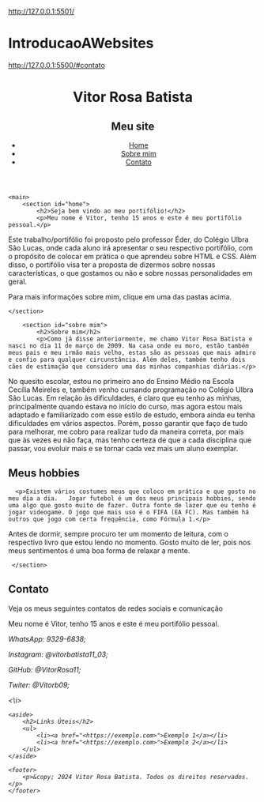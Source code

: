 http://127.0.0.1:5501/
# IntroducaoAWebsites
http://127.0.0.1:5500/#contato
<!DOCTYPE html>
<html lang="pt-br">
<head>
    <meta charset="UTF-8">
    <meta name="viewport" content="width=device-width, initial-scale=1.0">
    <title>Vitor Rosa Batista</title>
    <link rel="stylesheet" href="styles.css">
    <link rel="stylesheet" href="<https://fonts.googleapis.com/css2?family=Roboto:wght@400;700&display=swap>">
</head>
<body>
    <header>
        <h1>Vitor Rosa Batista</h1>
        <h2>Meu site</h1>
       
 <nav>
            <ul>
                <li><a href="#home">Home</a></li>
                <li><a href="#sobremim">Sobre mim</a></li>
                <li><a href="#contato">Contato</a></li>
            </ul>
        </nav>
    </header>

    <main>
        <section id="home">
            <h2>Seja bem vindo ao meu portifólio!</h2>
            <p>Meu nome é Vitor, tenho 15 anos e este é meu portifólio pessoal.</p>
        
   <p>Este trabalho/portifólio foi proposto pelo professor Éder, do Colégio Ulbra São Lucas, onde cada aluno irá apresentar o seu respectivo portifólio, com o propósito de colocar em prática o que aprendeu sobre HTML e CSS. Além disso, o portifólio visa ter a proposta de dizermos sobre nossas características, o que gostamos ou não e sobre nossas personalidades em geral.</p>
     <p>Para mais informações sobre mim, clique em uma das pastas acima.</p>
   
    </section>

        <section id="sobre mim">
            <h2>Sobre mim</h2>
            <p>Como já disse anteriormente, me chamo Vitor Rosa Batista e nasci no dia 11 de março de 2009. Na casa onde eu moro, estão também meus pais e meu irmão mais velho, estas são as pessoas que mais admiro e confio para qualquer circunstância. Além deles, também tenho dois cães de estimação que considero uma das minhas companhias diárias.</p>
 
  <p>No quesito escolar, estou no primeiro ano do Ensino Médio na Escola Cecília Meireles e, também venho cursando programação no Colégio Ulbra São Lucas. Em relação às dificuldades, é claro que eu tenho as minhas, principalmente quando estava no início do curso, mas agora estou mais adaptado e familiarizado com esse estilo de estudo, embora ainda eu tenha dificuldades em vários aspectos. Porém, posso garantir que faço de tudo para melhorar, me cobro para realizar tudo da maneira correta, por mais que às vezes eu não faça, mas tenho certeza de que a cada disciplina que passar, vou evoluir mais e se tornar cada vez mais um aluno exemplar.
<h2>Meus hobbies</h2>

      <p>Existem vários costumes meus que coloco em prática e que gosto no meu dia a dia.   Jogar futebol é um dos meus principais hobbies, sendo uma algo que gosto muito de fazer. Outra fonte de lazer que eu tenho é jogar videogame. O jogo que mais uso é o FIFA (EA FC). Mas também há outros que jogo com certa frequência, como Fórmula 1.</p>

<p>Antes de dormir, sempre procuro ter um momento de leitura, com o respectivo livro que estou lendo no momento. Gosto muito de ler, pois nos meus sentimentos é uma boa forma de relaxar a mente.</p>

       


     </section>

<section id="contato">
            <h2>Contato</h2>
            <p>Veja os meus seguintes contatos de redes sociais e comunicação<p>Meu nome é Vitor, tenho 15 anos e este é meu portifólio pessoal.</p>
    <i> <p>WhatsApp: 9329-6838;</p>
 <p>Instagram: @vitorbatista11_03;</p>
<p>GitHub: @VitorRosa11;</p>
   <p>Twiter: @Vitorb09;</p> <\i>
     </section>
    </main>

    <aside>
        <h2>Links Úteis</h2>
        <ul>
            <li><a href="<https://exemplo.com>">Exemplo 1</a></li>
            <li><a href="<https://exemplo.com>">Exemplo 2</a></li>
        </ul>
    </aside>

    <footer>
        <p>&copy; 2024 Vitor Rosa Batista. Todos os direitos reservados.</p>
    </footer>
</body>
</html>




